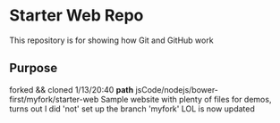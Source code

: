 # Starter Web Repo

This repository is for showing how Git and GitHub work

## Purpose
forked && cloned 1/13/20:40
__path__ jsCode/nodejs/bower-first/myfork/starter-web
Sample website with plenty of files for demos, turns out I did 'not'
set up the branch 'myfork' LOL is now 
updated 
